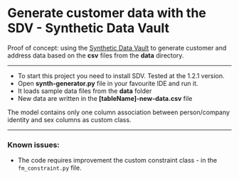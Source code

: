 # Generate customer data with the SDV - Synthetic Data Vault

Proof of concept: using the [Synthetic Data Vault](https://www.sdv.dev/) to generate customer and address data 
based on the **csv** files from the **data** directory.

*** 

- To start this project you need to install SDV. Tested at the 1.2.1 version.
- Open **synth-generator.py** file in your favourite IDE and run it.
- It loads sample data files from the **data** folder
- New data are written in the **\[tableName]-new-data.csv** file

The model contains only one column association between person/company 
identity and sex columns as custom class.

***

### Known issues:

- The code requires improvement the custom constraint class - in the `fm_constraint.py` file.
